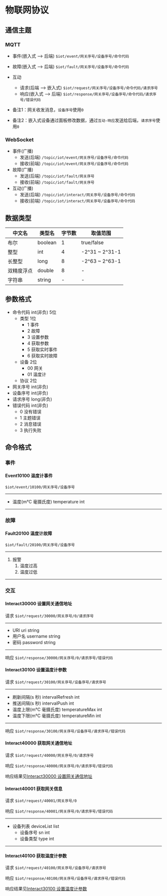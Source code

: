 # 物联网协议

## 通信主题

### MQTT

- 事件(嵌入式 --> 后端)
`$iot/event/网关序号/设备序号/命令代码`
- 故障(嵌入式 --> 后端)
`$iot/fault/网关序号/设备序号/命令代码`
- 互动
  - 请求(后端 --> 嵌入式)
`$iot/request/网关序号/设备序号/命令代码/请求序号`
  - 响应(嵌入式 --> 后端)
`$iot/response/网关序号/设备序号/命令代码/请求序号/错误代码`

- 备注1：网关收发消息，`设备序号`使用`0`
- 备注2：嵌入式设备通过面板修改数据，通过`互动-响应`发送给后端，`请求序号`使用`0`

### WebSocket

- 事件(广播)
  - 发送(后端)
`/topic/iot/event/网关序号/设备序号/命令代码`
  - 接收(前端)
`/topic/iot/event/网关序号/设备序号/命令代码`
- 故障(广播)
  - 发送(后端)
`/topic/iot/fault/网关序号`
  - 接收(前端)
`/topic/iot/fault/网关序号`
- 互动(广播)
  - 发送(后端)
`/topic/iot/interact/网关序号/设备序号/命令代码`
  - 接收(前端)
`/topic/iot/interact/网关序号/设备序号/命令代码`

## 数据类型

| 中文名     | 类型名  | 字节数 | 取值范围       |
| ---------- | ------- | ------ | -------------- |
| 布尔       | boolean | 1      | true/false     |
| 整型       | int     | 4      | -2^31 ~ 2^31-1 |
| 长整型     | long    | 8      | -2^63 ~ 2^63-1 |
| 双精度浮点 | double  | 8      | -              |
| 字符串     | string  | -      | -              |

## 参数格式

- 命令代码 int(非负) 5位
  - 类型 1位
    - 1 事件
    - 2 故障
    - 3 设置参数
    - 4 获取参数
    - 5 获取实时事件
    - 6 获取实时故障
  - 设备 2位
    - 00 网关
    - 01 温度计
  - 协议 2位
- 网关序号 int(非负)
- 设备序号 int(非负)
- 请求序号 long(非负)
- 错误代码 int(非负)
  - 0 没有错误
  - 1 主题错误
  - 2 消息错误
  - 3 执行失败

## 命令格式

### 事件

#### Event10100 温度计事件

`$iot/event/10100/网关序号/设备序号`

---

- 温度(m℃ 毫摄氏度) temperature int

---

### 故障

#### Fault20100 温度计故障

`$iot/fault/20100/网关序号/设备序号`

---

1. 报警
   1. 温度过高
   2. 温度过低

---

### 交互

#### Interact30000 设置网关通信地址

请求 `$iot/request/30000/网关序号/0/请求序号`

---

- URI uri string
- 用户名 username string
- 密码 password string

---

响应 `$iot/response/30000/网关序号/0/请求序号/错误代码`

#### Interact30100 设置温度计参数

请求 `$iot/request/30100/网关序号/设备序号/请求序号`

---

- 刷新间隔(s 秒) intervalRefresh int
- 推送间隔(s 秒) intervalPush int
- 温度上限(m℃ 毫摄氏度) temperatureMax int
- 温度下限(m℃ 毫摄氏度) temperatureMin int

---

响应 `$iot/response/30100/网关序号/设备序号/请求序号/错误代码`

#### Interact40000 获取网关通信地址

请求 `$iot/request/40000/网关序号/0/请求序号`

响应 `$iot/response/40000/网关序号/0/请求序号/错误代码`

响应结果见[Interact30000 设置网关通信地址](#interact30000-设置网关通信地址)

#### Interact40001 获取网关信息

请求 `$iot/request/40001/网关序号/0`

响应 `$iot/response/40001/网关序号/0/请求序号/错误代码`

---

- 设备列表 deviceList list
  - 设备序号 sn int
  - 设备类型 type int

---

#### Interact40100 获取温度计参数

请求 `$iot/request/40100/网关序号/设备序号/请求序号`

响应 `$iot/response/40100/网关序号/设备序号/请求序号/错误代码`

响应结果见[Interact30100 设置温度计参数](#interact30100-设置温度计参数)

